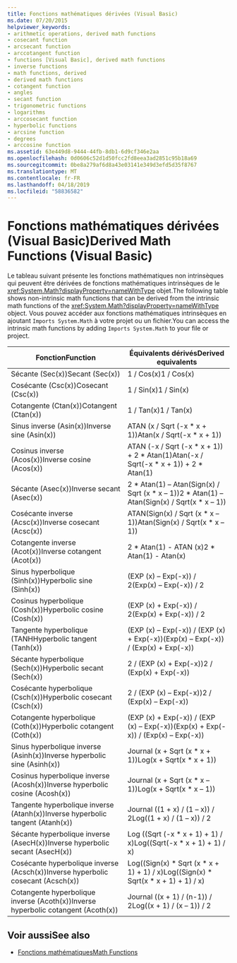 ```yaml
---
title: Fonctions mathématiques dérivées (Visual Basic)
ms.date: 07/20/2015
helpviewer_keywords:
- arithmetic operations, derived math functions
- cosecant function
- arcsecant function
- arccotangent function
- functions [Visual Basic], derived math functions
- inverse functions
- math functions, derived
- derived math functions
- cotangent function
- angles
- secant function
- trigonometric functions
- logarithms
- arccosecant function
- hyperbolic functions
- arcsine function
- degrees
- arccosine function
ms.assetid: 63e449d8-9444-44fb-8db1-6d9cf346e2aa
ms.openlocfilehash: 0d0606c52d1d50fcc2fd8eea3ad2851c95b18a69
ms.sourcegitcommit: 0be8a279af6d8a43e03141e349d3efd5d35f8767
ms.translationtype: MT
ms.contentlocale: fr-FR
ms.lasthandoff: 04/18/2019
ms.locfileid: "58836582"
---
```

# <a name="derived-math-functions-visual-basic"></a><span data-ttu-id="8e564-102">Fonctions mathématiques dérivées (Visual Basic)</span><span class="sxs-lookup"><span data-stu-id="8e564-102">Derived Math Functions (Visual Basic)</span></span>
<span data-ttu-id="8e564-103">Le tableau suivant présente les fonctions mathématiques non intrinsèques qui peuvent être dérivées de fonctions mathématiques intrinsèques de le <xref:System.Math?displayProperty=nameWithType> objet.</span><span class="sxs-lookup"><span data-stu-id="8e564-103">The following table shows non-intrinsic math functions that can be derived from the intrinsic math functions of the <xref:System.Math?displayProperty=nameWithType> object.</span></span> <span data-ttu-id="8e564-104">Vous pouvez accéder aux fonctions mathématiques intrinsèques en ajoutant `Imports System.Math` à votre projet ou un fichier.</span><span class="sxs-lookup"><span data-stu-id="8e564-104">You can access the intrinsic math functions by adding `Imports System.Math` to your file or project.</span></span>  
  
|<span data-ttu-id="8e564-105">Fonction</span><span class="sxs-lookup"><span data-stu-id="8e564-105">Function</span></span>|<span data-ttu-id="8e564-106">Équivalents dérivés</span><span class="sxs-lookup"><span data-stu-id="8e564-106">Derived equivalents</span></span>|  
|--------------|-------------------------|  
|<span data-ttu-id="8e564-107">Sécante (Sec(x))</span><span class="sxs-lookup"><span data-stu-id="8e564-107">Secant (Sec(x))</span></span>|<span data-ttu-id="8e564-108">1 / Cos(x)</span><span class="sxs-lookup"><span data-stu-id="8e564-108">1 / Cos(x)</span></span>|  
|<span data-ttu-id="8e564-109">Cosécante (Csc(x))</span><span class="sxs-lookup"><span data-stu-id="8e564-109">Cosecant (Csc(x))</span></span>|<span data-ttu-id="8e564-110">1 / Sin(x)</span><span class="sxs-lookup"><span data-stu-id="8e564-110">1 / Sin(x)</span></span>|  
|<span data-ttu-id="8e564-111">Cotangente (Ctan(x))</span><span class="sxs-lookup"><span data-stu-id="8e564-111">Cotangent (Ctan(x))</span></span>|<span data-ttu-id="8e564-112">1 / Tan(x)</span><span class="sxs-lookup"><span data-stu-id="8e564-112">1 / Tan(x)</span></span>|  
|<span data-ttu-id="8e564-113">Sinus inverse (Asin(x))</span><span class="sxs-lookup"><span data-stu-id="8e564-113">Inverse sine (Asin(x))</span></span>|<span data-ttu-id="8e564-114">ATAN (x / Sqrt (-x \* x + 1))</span><span class="sxs-lookup"><span data-stu-id="8e564-114">Atan(x / Sqrt(-x \* x + 1))</span></span>|  
|<span data-ttu-id="8e564-115">Cosinus inverse (Acos(x))</span><span class="sxs-lookup"><span data-stu-id="8e564-115">Inverse cosine (Acos(x))</span></span>|<span data-ttu-id="8e564-116">ATAN (-x / Sqrt (-x \* x + 1)) + 2 \* Atan(1)</span><span class="sxs-lookup"><span data-stu-id="8e564-116">Atan(-x / Sqrt(-x \* x + 1)) + 2 \* Atan(1)</span></span>|  
|<span data-ttu-id="8e564-117">Sécante (Asec(x))</span><span class="sxs-lookup"><span data-stu-id="8e564-117">Inverse secant (Asec(x))</span></span>|<span data-ttu-id="8e564-118">2 \* Atan(1) – Atan(Sign(x) / Sqrt (x \* x – 1))</span><span class="sxs-lookup"><span data-stu-id="8e564-118">2 \* Atan(1) – Atan(Sign(x) / Sqrt(x \* x – 1))</span></span>|  
|<span data-ttu-id="8e564-119">Cosécante inverse (Acsc(x))</span><span class="sxs-lookup"><span data-stu-id="8e564-119">Inverse cosecant (Acsc(x))</span></span>|<span data-ttu-id="8e564-120">ATAN(Sign(x) / Sqrt (x \* x – 1))</span><span class="sxs-lookup"><span data-stu-id="8e564-120">Atan(Sign(x) / Sqrt(x \* x – 1))</span></span>|  
|<span data-ttu-id="8e564-121">Cotangente inverse (Acot(x))</span><span class="sxs-lookup"><span data-stu-id="8e564-121">Inverse cotangent (Acot(x))</span></span>|<span data-ttu-id="8e564-122">2 \* Atan(1) - ATAN (x)</span><span class="sxs-lookup"><span data-stu-id="8e564-122">2 \* Atan(1) - Atan(x)</span></span>|  
|<span data-ttu-id="8e564-123">Sinus hyperbolique (Sinh(x))</span><span class="sxs-lookup"><span data-stu-id="8e564-123">Hyperbolic sine (Sinh(x))</span></span>|<span data-ttu-id="8e564-124">(EXP (x) – Exp(-x)) / 2</span><span class="sxs-lookup"><span data-stu-id="8e564-124">(Exp(x) – Exp(-x)) / 2</span></span>|  
|<span data-ttu-id="8e564-125">Cosinus hyperbolique (Cosh(x))</span><span class="sxs-lookup"><span data-stu-id="8e564-125">Hyperbolic cosine (Cosh(x))</span></span>|<span data-ttu-id="8e564-126">(EXP (x) + Exp(-x)) / 2</span><span class="sxs-lookup"><span data-stu-id="8e564-126">(Exp(x) + Exp(-x)) / 2</span></span>|  
|<span data-ttu-id="8e564-127">Tangente hyperbolique (TANH</span><span class="sxs-lookup"><span data-stu-id="8e564-127">Hyperbolic tangent (Tanh(x))</span></span>|<span data-ttu-id="8e564-128">(EXP (x) – Exp(-x)) / (EXP (x) + Exp(-x))</span><span class="sxs-lookup"><span data-stu-id="8e564-128">(Exp(x) – Exp(-x)) / (Exp(x) + Exp(-x))</span></span>|  
|<span data-ttu-id="8e564-129">Sécante hyperbolique (Sech(x))</span><span class="sxs-lookup"><span data-stu-id="8e564-129">Hyperbolic secant (Sech(x))</span></span>|<span data-ttu-id="8e564-130">2 / (EXP (x) + Exp(-x))</span><span class="sxs-lookup"><span data-stu-id="8e564-130">2 / (Exp(x) + Exp(-x))</span></span>|  
|<span data-ttu-id="8e564-131">Cosécante hyperbolique (Csch(x))</span><span class="sxs-lookup"><span data-stu-id="8e564-131">Hyperbolic cosecant (Csch(x))</span></span>|<span data-ttu-id="8e564-132">2 / (EXP (x) – Exp(-x))</span><span class="sxs-lookup"><span data-stu-id="8e564-132">2 / (Exp(x) – Exp(-x))</span></span>|  
|<span data-ttu-id="8e564-133">Cotangente hyperbolique (Coth(x))</span><span class="sxs-lookup"><span data-stu-id="8e564-133">Hyperbolic cotangent (Coth(x))</span></span>|<span data-ttu-id="8e564-134">(EXP (x) + Exp(-x)) / (EXP (x) – Exp(-x))</span><span class="sxs-lookup"><span data-stu-id="8e564-134">(Exp(x) + Exp(-x)) / (Exp(x) – Exp(-x))</span></span>|  
|<span data-ttu-id="8e564-135">Sinus hyperbolique inverse (Asinh(x))</span><span class="sxs-lookup"><span data-stu-id="8e564-135">Inverse hyperbolic sine (Asinh(x))</span></span>|<span data-ttu-id="8e564-136">Journal (x + Sqrt (x \* x + 1))</span><span class="sxs-lookup"><span data-stu-id="8e564-136">Log(x + Sqrt(x \* x + 1))</span></span>|  
|<span data-ttu-id="8e564-137">Cosinus hyperbolique inverse (Acosh(x))</span><span class="sxs-lookup"><span data-stu-id="8e564-137">Inverse hyperbolic cosine (Acosh(x))</span></span>|<span data-ttu-id="8e564-138">Journal (x + Sqrt (x \* x – 1))</span><span class="sxs-lookup"><span data-stu-id="8e564-138">Log(x + Sqrt(x \* x – 1))</span></span>|  
|<span data-ttu-id="8e564-139">Tangente hyperbolique inverse (Atanh(x))</span><span class="sxs-lookup"><span data-stu-id="8e564-139">Inverse hyperbolic tangent (Atanh(x))</span></span>|<span data-ttu-id="8e564-140">Journal ((1 + x) / (1 – x)) / 2</span><span class="sxs-lookup"><span data-stu-id="8e564-140">Log((1 + x) / (1 – x)) / 2</span></span>|  
|<span data-ttu-id="8e564-141">Sécante hyperbolique inverse (AsecH(x))</span><span class="sxs-lookup"><span data-stu-id="8e564-141">Inverse hyperbolic secant (AsecH(x))</span></span>|<span data-ttu-id="8e564-142">Log ((Sqrt (-x \* x + 1) + 1) / x)</span><span class="sxs-lookup"><span data-stu-id="8e564-142">Log((Sqrt(-x \* x + 1) + 1) / x)</span></span>|  
|<span data-ttu-id="8e564-143">Cosécante hyperbolique inverse (Acsch(x))</span><span class="sxs-lookup"><span data-stu-id="8e564-143">Inverse hyperbolic cosecant (Acsch(x))</span></span>|<span data-ttu-id="8e564-144">Log((Sign(x) \* Sqrt (x \* x + 1) + 1) / x)</span><span class="sxs-lookup"><span data-stu-id="8e564-144">Log((Sign(x) \* Sqrt(x \* x + 1) + 1) / x)</span></span>|  
|<span data-ttu-id="8e564-145">Cotangente hyperbolique inverse (Acoth(x))</span><span class="sxs-lookup"><span data-stu-id="8e564-145">Inverse hyperbolic cotangent (Acoth(x))</span></span>|<span data-ttu-id="8e564-146">Journal ((x + 1) / (n-1)) / 2</span><span class="sxs-lookup"><span data-stu-id="8e564-146">Log((x + 1) / (x – 1)) / 2</span></span>|  
  
## <a name="see-also"></a><span data-ttu-id="8e564-147">Voir aussi</span><span class="sxs-lookup"><span data-stu-id="8e564-147">See also</span></span>

- [<span data-ttu-id="8e564-148">Fonctions mathématiques</span><span class="sxs-lookup"><span data-stu-id="8e564-148">Math Functions</span></span>](../../../visual-basic/language-reference/functions/math-functions.md)
